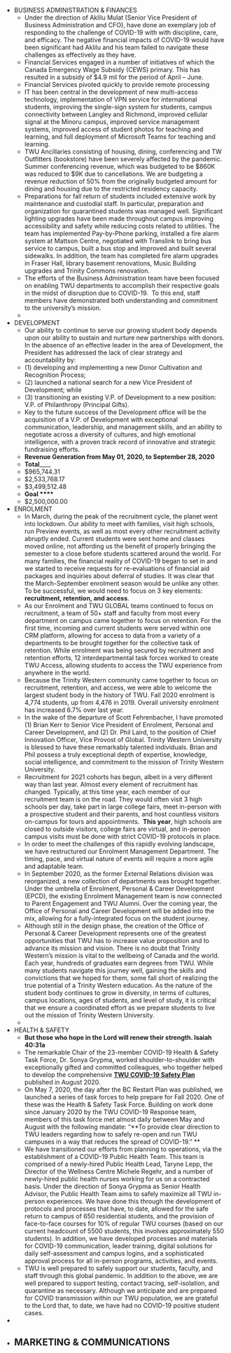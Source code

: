 - BUSINESS ADMINISTRATION & FINANCES
    - Under the direction of Aklilu Mulat (Senior Vice President of
Business Administration and CFO), have done an exemplary job of responding to the challenge of COVID-19 with with discipline, care, and efficacy. The negative financial impacts of COVID-19 would have been significant had Aklilu and his team failed to navigate these challenges as effectively as they have.
    - Financial Services engaged in a number of initiatives of which the Canada Emergency Wage Subsidy (CEWS) primary. This has resulted in a subsidy of $4.9 mil for the period of April – June.  
    - Financial Services pivoted quickly to provide remote processing 
    - IT has been central in the development of new multi-access technology, implementation of VPN service for international students, improving the single-sign system for students, campus connectivity between Langley and Richmond, improved cellular signal at the Minoru campus, improved service management systems, improved access of student photos for teaching and learning, and full deployment of Microsoft Teams for teaching and learning.
    - TWU Ancillaries consisting of housing, dining, conferencing and TW Outfitters (bookstore) have been severely affected by the pandemic. Summer conferencing revenue, which was budgeted to be $860K was reduced to $9K due to cancellations. We are budgeting a revenue reduction of 50% from the originally budgeted amount for dining and housing due to the restricted residency capacity.
    - Preparations for fall return of students included extensive work by maintenance and custodial staff.  In particular, preparation and organization for quarantined students was managed well. Significant lighting upgrades have been made throughout campus improving accessibility and safety while reducing costs related to utilities. The team has implemented Pay-by-Phone parking, installed a fire alarm system at Mattson Centre, negotiated with Translink to bring bus service to campus, built a bus stop and improved and built several sidewalks.  In addition, the team has completed fire alarm upgrades in Fraser Hall, library basement renovations, Music Building upgrades and Trinity Commons renovation. 
    - The efforts of the Business Administration team have been focused
on enabling TWU departments to accomplish their respective goals in the midst of disruption due to COVID-19.  To this end, staff members have demonstrated both understanding and commitment to the university’s mission.
    - 
- DEVELOPMENT
    - Our ability to continue to serve our growing student body depends upon our ability to sustain and nurture new partnerships
with donors. In the absence of an effective leader in the area of Development, the President has addressed the lack of clear strategy and accountability by:
    - (1) developing and implementing a new Donor Cultivation and Recognition Process; 
    - (2) launched a national search for a new Vice President of
Development; while 
    - (3) transitioning an existing V.P. of Development to a new
position: V.P. of Philanthropy (Principal Gifts). 
    - Key to the future success of the Development office will be the acquisition of a V.P. of Development with exceptional communication, leadership, and management skills, and an ability to negotiate across a diversity of cultures, and high emotional intelligence, with a proven track record of innovative and strategic fundraising efforts.
    - __Revenue
Generation from May 01, 2020, to September 28, 2020__
    - **__Total__**____
    - $965,744.31
    - $2,533,768.17
    - $3,499,512.48
    - __Goal ****__
    - $2,500,000.00
- ENROLMENT
    - In March, during the peak of the recruitment cycle, the planet
went into lockdown. Our ability to meet with families, visit high schools, run
Preview events, as well as most every other recruitment activity abruptly
ended. Current students were sent home and classes moved online, not affording
us the benefit of properly bringing the semester to a close before students
scattered around the world. For many families, the financial reality of
COVID-19 began to set in and we started to receive requests for re-evaluations
of financial aid packages and inquiries about deferral of studies. It was clear
that the March-September enrolment season would be unlike any other. To be
successful, we would need to focus on 3 key elements: __recruitment, retention, __and__ access__.
    - As our Enrolment and TWU GLOBAL teams continued to focus on recruitment, a team of 50+ staff and faculty from most every department on campus came together to focus on retention. For the first time, incoming and current students were served within one CRM platform, allowing for access to data from a variety of a departments to be brought together for the collective task of retention. While enrolment was being secured by recruitment and retention efforts, 12 interdepartmental task forces worked to create TWU Access, allowing students to access the TWU experience from anywhere in the world.
    - Because the Trinity Western community came together to focus
on recruitment, retention, and access, we were able to welcome the largest student body in the history of TWU. Fall 2020 enrolment is 4,774 students, up from 4,476 in 2019. Overall university enrolment has increased 6.7% over last year.
    - In the wake of the departure of Scott Fehrenbacher, I have promoted (1) Brian Kerr to Senior Vice President of Enrolment, Personal and Career Development, and (2) Dr. Phil Laird, to the position of Chief Innovation Officer, Vice Provost of Global. Trinity Western University is blessed to have these remarkably talented individuals. Brian and Phil possess a truly exceptional depth of expertise, knowledge, social intelligence, and commitment to the mission of Trinity Western University.
    - Recruitment for 2021 cohorts has begun, albeit in a very different way than last year. Almost every element of recruitment has changed. Typically, at this time year, each member of our recruitment team is on the road. They would often visit 3 high schools per day, take part in large college fairs, meet in-person with a prospective student and their parents, and host countless visitors on-campus for tours and appointments.  __This year__, high schools are closed to outside visitors, college fairs are virtual, and in-person campus visits must be done with strict COVID-19 protocols in place.
    - In order to meet the challenges of this rapidly evolving landscape, we have restructured our Enrolment Management Department. The timing, pace, and virtual nature of events will require a more agile and adaptable team.
    - In September 2020, as the former External Relations division was reorganized, a new collection of departments was brought together. Under the umbrella of Enrolment, Personal & Career Development (EPCD), the existing Enrolment Management team is now connected to Parent Engagement and TWU Alumni. Over the coming year, the Office of Personal and Career Development will be added into the mix, allowing for a fully-integrated focus on the student journey. 
    - Although still in the design phase, the creation of the Office of Personal & Career Development represents one of the greatest opportunities that TWU has to increase value proposition and to advance its mission and vision. There is no doubt that Trinity Western’s mission is vital to the wellbeing of Canada and the world.  Each year, hundreds of graduates earn degrees from TWU. While many students navigate this journey well, gaining the skills and convictions that we hoped for them, some fall short of realizing the true potential of a Trinity Western education. As the nature of the student body continues to grow in diversity, in terms of cultures, campus locations, ages of students, and level of study, it is critical that we ensure a coordinated effort as we prepare students to live out the mission of Trinity Western University.
    - 
- HEALTH & SAFETY
    - __But those who hope in the Lord will renew their strength. Isaiah 40:31a__
    - The remarkable Chair of the 23-member COVID-19 Health & Safety Task Force, Dr. Sonya Grypma, worked shoulder-to-shoulder with exceptionally gifted and committed colleagues, who together helped to develop the comprehensive [**TWU COVID-19 Safety Plan**](https://www.twu.ca/sites/default/files/public_covid-19_health_safety_plan_aug2020.pdf) published in August 2020.
    - On May 7, 2020, the day after the BC Restart Plan was published, we launched a series of task forces to help prepare for Fall 2020. One of these was the Health & Safety Task Force. Building on work done since January 2020 by the TWU COVID-19 Response team, members of this task force met almost daily between May and August with the following mandate: “**To provide clear direction to TWU leaders regarding how to safely re-open and run TWU campuses in a way that reduces the spread of COVID-19.” **
    - We have transitioned our efforts from planning to operations, via the establishment of a COVID-19 Public Health Team. This team is comprised of a newly-hired Public Health Lead, Taryne Lepp, the Director of the Wellness Centre Michele Regehr, and a number of newly-hired public health nurses working for us on a contracted basis. Under the direction of Sonya Grypma as Senior Health Advisor, the Public Health Team aims to safely maximize all TWU in-person experiences. We have done this through the development of protocols and processes that have, to date, allowed for the safe return to campus of 650 residential students, and the provision of face-to-face courses for 10% of regular TWU courses (based on our current headcount of 5500 students, this involves approximately 550 students). In addition, we have developed processes and materials for COVID-19 communication, leader training, digital solutions for daily self-assessment and campus logins, and a sophisticated approval process for all in-person programs, activities, and events.
    - TWU is well prepared to safely support our students, faculty, and staff through this global pandemic. In addition to the above, we are well prepared to support testing, contact tracing, self-isolation, and quarantine as necessary. Although we anticipate and are prepared for COVID transmission within our TWU population, we are grateful to the Lord that, to date, we have had no COVID-19 positive student cases.
- 
- MARKETING & COMMUNICATIONS
    - 

